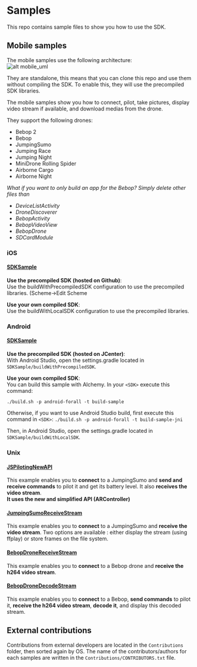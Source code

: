 Samples
=======
This repo contains sample files to show you how to use the SDK. 

Mobile samples
---------------

The mobile samples use the following architecture:<br/> 
![alt mobile_uml](https://raw.githubusercontent.com/Parrot-Developers/Samples/master/Android/uml/mobile_uml_classes.png)

They are standalone, this means that you can clone this repo and use them without compiling the SDK. To enable this, they will use the precompiled SDK libraries.

The mobile samples show you how to connect, pilot, take pictures, display video stream if available, and download medias from the drone.

They support the following drones:

* Bebop 2
* Bebop 
* JumpingSumo 
* Jumping Race
* Jumping Night
* MiniDrone Rolling Spider
* Airborne Cargo
* Airborne Night


*What if you want to only build an app for the Bebop?
Simply delete other files than*

* *DeviceListActivity*
* *DroneDiscoverer*
* *BebopActivity*
* *BebopVideoView*
* *BebopDrone*
* *SDCardModule*


### iOS
#### [SDKSample](https://github.com/ARDroneSDK3/Samples/tree/master/iOS/SDKSample)
**Use the precompiled SDK (hosted on Github)**:<br/>
Use the buildWithPrecompiledSDK configuration to use the precompiled libraries. (Scheme->Edit Scheme

**Use your own compiled SDK**:<br/>
Use the buildWithLocalSDK configuration to use the precompiled libraries. 

### Android
#### [SDKSample](https://github.com/ARDroneSDK3/Samples/tree/master/Android/SDKSample)

**Use the precompiled SDK (hosted on JCenter)**:<br/>
With Android Studio, open the settings.gradle located in `SDKSample/buildWithPrecompiledSDK`. 

**Use your own compiled SDK**:<br/>
You can build this sample with Alchemy. In your `<SDK>` execute this command:

`./build.sh -p android-forall -t build-sample`

Otherwise, if you want to use Android Studio build, first execute this command in `<SDK>`:
`./build.sh -p android-forall -t build-sample-jni`

Then, in Android Studio, open the settings.gradle located in `SDKSample/buildWithLocalSDK`.

### Unix
#### [JSPilotingNewAPI](https://github.com/ARDroneSDK3/Samples/tree/master/Unix/JSPilotingNewAPI)
This example enables you to **connect** to a JumpingSumo and **send and receive commands** to pilot it and get its battery level. It also **receives the video stream**. <br/>**It uses the new and simplified API (ARController)**

#### [JumpingSumoReceiveStream](https://github.com/ARDroneSDK3/Samples/tree/master/Unix/JumpingSumoReceiveStream)
This example enables you to **connect** to a JumpingSumo and **receive the video stream**.
Two options are available : either display the stream (using ffplay) or store frames on the file system.

#### [BebopDroneReceiveStream](https://github.com/ARDroneSDK3/Samples/tree/master/Unix/BebopDroneReceiveStream)
This example enables you to **connect** to a Bebop drone and **receive the h264 video stream**.

#### [BebopDroneDecodeStream](https://github.com/ARDroneSDK3/Samples/tree/master/Unix/BebopDroneDecodeStream)
This example enables you to **connect** to a Bebop, **send commands** to pilot it, **receive the h264 video stream**, **decode it**, and display this decoded stream.

External contributions
----------------------
Contributions from external developers are located in the `Contributions` folder, then sorted again by OS.
The name of the contributors/authors for each samples are written in the `Contributions/CONTRIBUTORS.txt` file.
